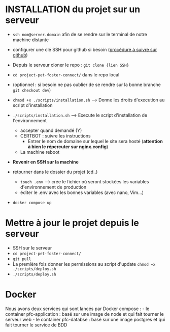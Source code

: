 # INSTALLATION du projet sur un serveur

- `ssh nom@server.domain` afin de se rendre sur le terminal de notre machine distante
- configurer une clé SSH pour github si besoin ([procédure à suivre sur github](https://docs.github.com/fr/authentication/connecting-to-github-with-ssh/generating-a-new-ssh-key-and-adding-it-to-the-ssh-agent))
- Depuis le serveur cloner le repo : `git clone {lien SSH}`
- `cd project-pet-foster-connect/` dans le repo local
- (optionnel : si besoin ne pas oublier de se rendre sur la bonne branche `git checkout dev`)
- `chmod +x ./scripts/installation.sh` --> Donne les droits d'execution au script d'installation
- `./scripts/installation.sh` --> Execute le script d'installation de l'environnement 
  - accepter quand demandé (Y)
  - CERTBOT : suivre les instructions 
    - Entrer le nom de domaine sur lequel le site sera hosté (__attention à bien le répercuter sur nginx.config__) 
  - La machine reboot

- __Revenir en SSH sur la machine__
- retourner dans le dossier du projet (cd..)
  - `touch .env` --> crée le fichier où seront stockées les variables d'environnement de production
  - éditer le .env avec les bonnes variables (avec nano, Vim...)
- `docker compose up`


# Mettre à jour le projet depuis le serveur

- SSH sur le serveur
- `cd project-pet-foster-connect/`
- `git pull`
- La première fois donner les permissions au script d'update `chmod +x ./scripts/deploy.sh`
- `./scripts/deploy.sh`

# Docker

Nous avons deux services qui sont lancés par Docker compose :
    - le container pfc-application : basé sur une image de node et qui fait tourner le serveur web
    - le container pfc-databse : basé sur une image postgres et qui fait tourner le service de BDD